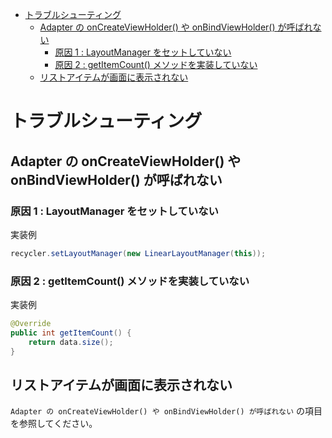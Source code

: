 <!-- TOC START min:1 max:3 link:true asterisk:false update:true -->
- [トラブルシューティング](#トラブルシューティング)
  - [Adapter の onCreateViewHolder() や onBindViewHolder() が呼ばれない](#adapter-の-oncreateviewholder-や-onbindviewholder-が呼ばれない)
    - [原因 1 : LayoutManager をセットしていない](#原因-1--layoutmanager-をセットしていない)
    - [原因 2 : getItemCount() メソッドを実装していない](#原因-2--getitemcount-メソッドを実装していない)
  - [リストアイテムが画面に表示されない](#リストアイテムが画面に表示されない)
<!-- TOC END -->


# トラブルシューティング

## Adapter の onCreateViewHolder() や onBindViewHolder() が呼ばれない

### 原因 1 : LayoutManager をセットしていない

実装例

```java
recycler.setLayoutManager(new LinearLayoutManager(this));
```


### 原因 2 : getItemCount() メソッドを実装していない

実装例

```java
@Override
public int getItemCount() {
    return data.size();
}
```


## リストアイテムが画面に表示されない

`Adapter の onCreateViewHolder() や onBindViewHolder() が呼ばれない` の項目を参照してください。
